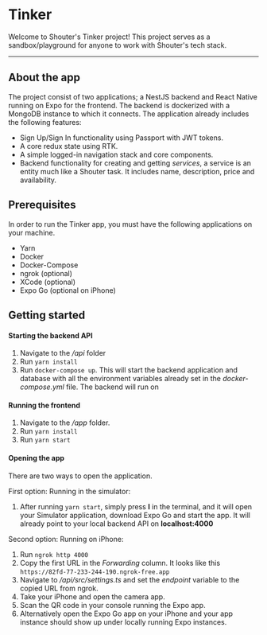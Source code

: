 # Tinker

Welcome to Shouter's Tinker project! This project serves as a sandbox/playground for anyone to work with Shouter's tech stack.

----

## About the app

The project consist of two applications; a NestJS backend and React Native running on Expo for the frontend. The backend is dockerized with a MongoDB instance to which it connects.
The application already includes the following features:
 - Sign Up/Sign In functionality using Passport with JWT tokens.
 - A core redux state using RTK.
 - A simple logged-in navigation stack and core components.
 - Backend functionality for creating and getting _services_, a service is an entity much like a Shouter task. It includes name, description, price and availability.

## Prerequisites

In order to run the Tinker app, you must have the following applications on your machine.
- Yarn
- Docker
- Docker-Compose
- ngrok (optional)
- XCode (optional)
- Expo Go (optional on iPhone)


## Getting started

#### Starting the backend API

1. Navigate to the _/api_ folder
2. Run ``yarn install``
3. Run ``docker-compose up``. This will start the backend application and database with all the environment variables already set in the _docker-compose.yml_ file. The backend will run on

#### Running the frontend

1. Navigate to the _/app_ folder.
2. Run ``yarn install``
3. Run ``yarn start``

#### Opening the app

There are two ways to open the application.

First option: Running in the simulator:
1. After running ``yarn start``, simply press __I__ in the terminal, and it will open your Simulator application, download Expo Go and start the app. It will already point to your local backend API on __localhost:4000__

Second option: Running on iPhone:
1. Run ``ngrok http 4000``
2. Copy the first URL in the _Forwarding_ column. It looks like this ``https://82fd-77-233-244-190.ngrok-free.app``
3. Navigate to _/api/src/settings.ts_ and set the _endpoint_ variable to the copied URL from ngrok.
4. Take your iPhone and open the camera app.
5. Scan the QR code in your console running the Expo app.
6. Alternatively open the Expo Go app on your iPhone and your app instance should show up under locally running Expo instances.

